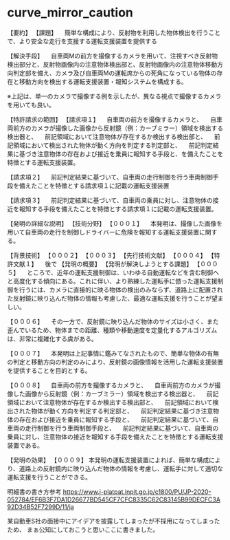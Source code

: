# curve_mirror_caution

【要約】
【課題】
　簡単な構成により、反射物を利用した物体検出を行うことで、より安全な走行を支援する運転支援装置を提供する

【解決手段】
　自車両Mの前方を撮像するカメラを用いて、注視すべき反射物検出部分と、反射物画像内の注意物体検出部と、反射物画像内の注意物体移動方向判定部を備え、カメラ及び自車両Mの運転席からの死角になっている物体の存在と移動方向を検出する運転支援装置・報知システムを構成する。



※上記は、単一のカメラで撮像する例を示したが、異なる視点で撮像するカメラを用いても良い。



【特許請求の範囲】
【請求項１】
　自車両の前方を撮像するカメラと、
　自車両前方のカメラが撮像した画像から反射鏡（例：カーブミラー）領域を検出する検出器と、
　前記領域において注意物体が存在するか検出する検出部と、
　前記領域において検出された物体が動く方向を判定する判定部と、
　前記判定結果に基づき注意物体の存在および接近を乗員に報知する手段と、を備えたことを特徴とする運転支援装置。

【請求項２】
　前記判定結果に基づいて、自車両の走行制御を行う車両制御手段を備えたことを特徴とする請求項１に記載の運転支援装置

【請求項３】
　前記判定結果に基づいて、自車両の乗員に対し、注意物体の接近を報知する手段を備えたことを特徴とする請求項１に記載の運転支援装置。


【発明の詳細な説明】
【技術分野】
【０００１】
　本発明は、撮像した画像を用いて自車両の走行を制御しドライバーに危険を報知する運転支援装置に関する。

【背景技術】
【０００２】
【０００３】
【先行技術文献】
【０００４】
【特許文献１】
　後で
【発明の概要】
【発明が解決しようとする課題】
【０００５】
　ところで、近年の運転支援制御は、いわゆる自動運転などを含む制御へと高度化する傾向にある。これに伴い、より熟練した運転手に倣った運転支援制御を行うには、カメラに直接的に映る物体の検出のみならず、道路上に配置された反射鏡に映り込んだ物体の情報も考慮した、最適な運転支援を行うことが望ましい。

【０００６】
　その一方で、反射鏡に映り込んだ物体のサイズは小さく、また歪んでいるため、物体までの距離、種類や移動速度を定量化するアルゴリズムは、非常に複雑化する虞がある。

【０００７】
　本発明は上記事情に鑑みてなされたもので、簡単な物体の有無の判定と移動方向の判定のみにより、反射鏡の画像情報を活用した運転支援装置を提供することを目的とする。

【０００８】
　自車両の前方を撮像するカメラと、
　自車両前方のカメラが撮像した画像から反射鏡（例：カーブミラー）領域を検出する検出器と、
　前記領域において注意物体が存在するか検出する検出部と、
　前記領域において検出された物体が動く方向を判定する判定部と、
　前記判定結果に基づき注意物体の存在および接近を乗員に報知する手段と、
　前記判定結果に基づいて、自車両の走行制御を行う車両制御手段と、
　前記判定結果に基づいて、自車両の乗員に対し、注意物体の接近を報知する手段を備えたことを特徴とする運転支援装置である。

【発明の効果】
【０００９】
本発明の運転支援装置によれば、簡単な構成により、道路上の反射鏡内に映り込んだ物体の情報を考慮し、運転手に対して適切な運転支援を行うことができる。








明細書の書き方参考
https://www.j-platpat.inpit.go.jp/c1800/PU/JP-2020-052784/EF6B3F7DA1D26677BD545CF7CFC8335C62C83145B99DECFC3A92D34B52F7299D/11/ja


某自動車S社の面接中にアイデアを披露してしまったが不採用になってしまったため、
まぁ公知にしておこうと思いここに書きました。
